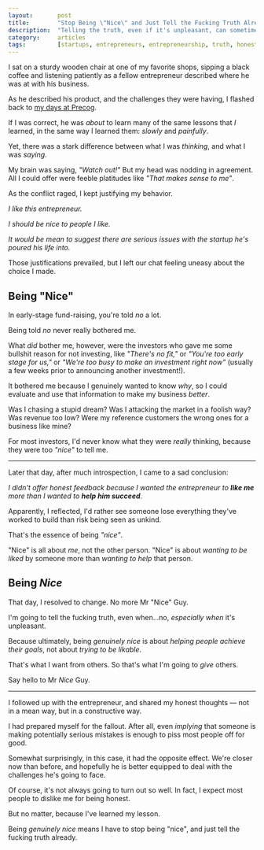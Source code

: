 ```yaml
---
layout:       post
title:        "Stop Being \"Nice\" and Just Tell the Fucking Truth Already"
description:  "Telling the truth, even if it's unpleasant, can sometimes be the nicest thing you can do for someone."
category:     articles
tags:         [startups, entrepreneurs, entrepreneurship, truth, honesty, grinfucking]
---
```


I sat on a sturdy wooden chair at one of my favorite shops, sipping a black coffee and listening patiently as a fellow entrepreneur described where he was at with his business.

As he described his product, and the challenges they were having, I flashed back to [my days at Precog](https://degoes.net/articles/precog-lessons-learned/).

If I was correct, he was *about* to learn many of the same lessons that *I* learned, in the same way I learned them: *slowly* and *painfully*.

Yet, there was a stark difference between what I was *thinking*, and what I was *saying*.

My brain was saying, *"Watch out!"* But my head was nodding in agreement. All I could offer were feeble platitudes like *"That makes sense to me"*.

As the conflict raged, I kept justifying my behavior. 

*I like this entrepreneur.* 

*I should be nice to people I like.*

*It would be mean to suggest there are serious issues with the startup he's poured his life into.*

Those justifications prevailed, but I left our chat feeling uneasy about the choice I made.

## Being "Nice"

In early-stage fund-raising, you're told *no* a lot. 

Being told *no* never really bothered me. 

What *did* bother me, however, were the investors who gave me some bullshit reason for not investing, like *"There's no fit,"* or *"You're too early stage for us,"* or *"We're too busy to make an investment right now"* (usually a few weeks prior to announcing another investment!).

It bothered me because I genuinely wanted to know *why*, so I could evaluate and use that information to make my business *better*.

Was I chasing a stupid dream? Was I attacking the market in a foolish way? Was revenue too low? Were my reference customers the wrong ones for a business like mine?

For most investors, I'd never know what they were *really* thinking, because they were too *"nice"* to tell me.

----------------

Later that day, after much introspection, I came to a sad conclusion:

*I didn't offer honest feedback because I wanted the entrepreneur to **like me** more than I wanted to **help him succeed**.*

Apparently, I reflected, I'd rather see someone lose everything they've worked to build than risk being seen as unkind.

That's the essence of being *"nice"*. 

"Nice" is all about *me*, not the other person. "Nice" is about *wanting to be liked* by someone more than *wanting to help* that person.

## Being *Nice*

That day, I resolved to change. No more Mr "Nice" Guy. 

I'm going to tell the fucking truth, even when...no, *especially when* it's unpleasant. 

Because ultimately, being *genuinely nice* is about *helping people achieve their goals*, not about *trying to be likable*.

That's what I want from others. So that's what I'm going to *give* others.

Say hello to Mr *Nice* Guy.

----------------

I followed up with the entrepreneur, and shared my honest thoughts &mdash; not in a mean way, but in a constructive way.

I had prepared myself for the fallout. After all, even *implying* that someone is making potentially serious mistakes is enough to piss most people off for good.

Somewhat surprisingly, in this case, it had the opposite effect. We're closer now than before, and hopefully he is better equipped to deal with the challenges he's going to face.

Of course, it's not always going to turn out so well. In fact, I expect most people to dislike me for being honest.

But no matter, because I've learned my lesson. 

Being *genuinely nice* means I have to stop being "nice", and just tell the fucking truth already.